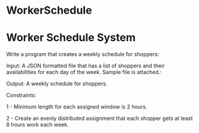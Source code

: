 WorkerSchedule
==============

Worker Schedule System
==============

Write a program that creates a weekly schedule for shoppers:

Input: A JSON formatted file that has a list of shoppers and their availabilities for each day of the week. Sample file is attached.:

Output: A weekly schedule for shoppers.

Constraints: 

1 - Minimum length for each assigned window is 2 hours.

2 - Create an evenly distributed assignment that each shopper gets at least 8 hours work each week.
